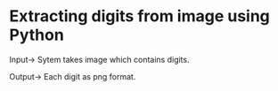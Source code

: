# Extracting digits from image using Python

Input-> Sytem takes image which contains digits.

Output-> Each digit as png format.
